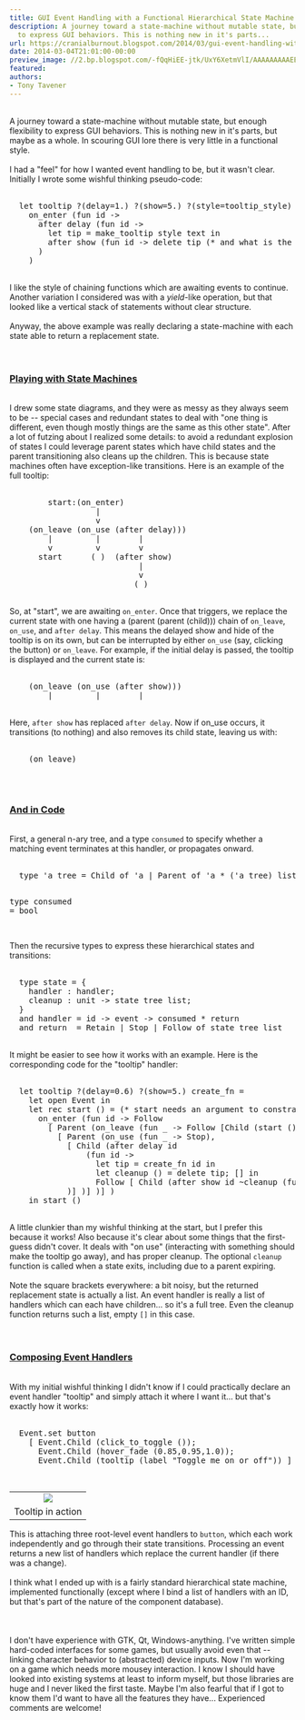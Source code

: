 ```yaml
---
title: GUI Event Handling with a Functional Hierarchical State Machine
description: A journey toward a state-machine without mutable state, but enough flexibility
  to express GUI behaviors. This is nothing new in it's parts...
url: https://cranialburnout.blogspot.com/2014/03/gui-event-handling-with-functional.html
date: 2014-03-04T21:01:00-00:00
preview_image: //2.bp.blogspot.com/-fQqHiEE-jtk/UxY6XetmVlI/AAAAAAAAAEE/kaRH8asimSk/w1200-h630-p-k-no-nu/ttip.png
featured:
authors:
- Tony Tavener
---
```


<div dir="ltr" style="text-align: left;" trbidi="on">
<br/>
A journey toward a state-machine without mutable state, but enough flexibility to express GUI behaviors. This is nothing new in it's parts, but maybe as a whole. In scouring GUI lore there is very little in a functional style.<br/>
<br/>
I had a &quot;feel&quot; for how I wanted event handling to be, but it wasn't clear. Initially I wrote some wishful thinking pseudo-code:<br/>
<br/>
<pre>  <span class="Keyword">let</span> tooltip <span class="Label">?</span><span class="Delimiter">(</span><span class="Identifier">delay</span><span class="Keyword">=</span><span class="Float">1</span>.<span class="Delimiter">)</span> <span class="Label">?</span><span class="Delimiter">(</span><span class="Identifier">show</span><span class="Keyword">=</span><span class="Float">5</span>.<span class="Delimiter">)</span> <span class="Label">?</span><span class="Delimiter">(</span><span class="Identifier">style</span><span class="Keyword">=</span>tooltip_style<span class="Delimiter">)</span> text <span class="Keyword">=</span>
    on_enter <span class="Delimiter">(</span><span class="Keyword">fun</span> id <span class="Function">-&gt;</span>
      after delay <span class="Delimiter">(</span><span class="Keyword">fun</span> id <span class="Function">-&gt;</span>
        <span class="Keyword">let</span> tip <span class="Keyword">=</span> make_tooltip style text <span class="Keyword">in</span>
        after show <span class="Delimiter">(</span><span class="Keyword">fun</span> id <span class="Function">-&gt;</span> delete tip <span class="Comment">(* and what is the active state now? *)</span><span class="Delimiter">)</span>
      <span class="Delimiter">)</span>
    <span class="Delimiter">)</span>
</pre>
<br/>
I like the style of chaining functions which are awaiting events to continue. Another variation I considered was with a <i>yield</i>-like operation, but that looked like a vertical stack of statements without clear structure.<br/>
<br/>
Anyway, the above example was really declaring a state-machine with each state able to return a replacement state.<br/>
<br/>
<br/>
<h3 style="text-align: left;">
<u>Playing with State Machines</u></h3>
<br/>
I drew some state diagrams, and they were as messy as they always seem to be -- special cases and redundant states to deal with &quot;one thing is different, even though mostly things are the same as this other state&quot;. After a lot of futzing about I realized some details: to avoid a redundant explosion of states I could leverage parent states which have child states and the parent transitioning also cleans up the children. This is because state machines often have exception-like transitions. Here is an example of the full tooltip:<br/>
<br/>
<pre>        start:(on_enter)
                  |
                  v
    (on_leave (on_use (after delay)))
        |         |        |
        v         v        v
      start      ( )  (after show)
                           |
                           v
                          ( )
</pre>
<br/>
So, at &quot;start&quot;, we are awaiting <code>on_enter</code>. Once that triggers, we replace the current state with one having a (parent (parent (child))) chain of <code>on_leave</code>, <code>on_use</code>, and <code>after delay</code>. This means the delayed show and hide of the tooltip is on its own, but can be interrupted by either <code>on_use</code> (say, clicking the button) or <code>on_leave</code>. For example, if the initial delay is passed, the tooltip is displayed and the current state is:<br/>
<br/>
<pre>    (on_leave (on_use (after show)))
        |         |        |
</pre>
<br/>
Here, <code>after show</code> has replaced <code>after delay</code>. Now if on_use occurs, it transitions (to nothing) and also removes its child state, leaving us with:<br/>
<br/>
<pre>    (on_leave)
</pre>
<br/>
<br/>
<h3 style="text-align: left;">
<u>And in Code</u></h3>
<br/>
First, a general n-ary tree, and a type <code>consumed</code> to specify whether a matching event terminates at this handler, or propagates onward.<br/>
<br/>
<pre>  <span class="Keyword">type</span> 'a tree <span class="Keyword">=</span> <span class="Constant">Child</span> <span class="Keyword">of</span> 'a <span class="Operator">|</span> <span class="Constant">Parent</span> <span class="Keyword">of</span> 'a <span class="Operator">*</span> <span class="Delimiter">(</span>'a tree<span class="Delimiter">)</span> <span class="Type">list</span>

  <span class="Keyword">type</span> consumed <span class="Keyword">=</span> <span class="Type">bool</span>
</pre>
<br/>
Then the recursive types to express these hierarchical states and transitions:<br/>
<br/>
<pre>  <span class="Keyword">type</span> state <span class="Keyword">=</span> <span class="Structure">{</span>
    handler : handler<span class="Keyword">;</span>
    cleanup : <span class="Type">unit</span> <span class="Function">-&gt;</span> state tree <span class="Type">list</span><span class="Keyword">;</span>
  <span class="Structure">}</span>
  <span class="Keyword">and</span> handler <span class="Keyword">=</span> id <span class="Function">-&gt;</span> event <span class="Function">-&gt;</span> consumed <span class="Operator">*</span> return
  <span class="Keyword">and</span> return  <span class="Keyword">=</span> <span class="Constant">Retain</span> <span class="Operator">|</span> <span class="Constant">Stop</span> <span class="Operator">|</span> <span class="Constant">Follow</span> <span class="Keyword">of</span> state tree <span class="Type">list</span>
</pre>
<br/>
It might be easier to see how it works with an example. Here is the corresponding code for the &quot;tooltip&quot; handler:<br/>
<br/>
<pre>  <span class="Keyword">let</span> tooltip <span class="Label">?</span><span class="Delimiter">(</span><span class="Identifier">delay</span><span class="Keyword">=</span><span class="Float">0.6</span><span class="Delimiter">)</span> <span class="Label">?</span><span class="Delimiter">(</span><span class="Identifier">show</span><span class="Keyword">=</span><span class="Float">5</span>.<span class="Delimiter">)</span> create_fn <span class="Keyword">=</span>
    <span class="Keyword">let</span> <span class="Keyword">open</span> <span class="Include">Event</span> <span class="Keyword">in</span>
    <span class="Keyword">let</span> <span class="Keyword">rec</span> start <span class="Constant">()</span> <span class="Keyword">=</span> <span class="Comment">(* start needs an argument to constrain recursion *)</span>
      on_enter <span class="Delimiter">(</span><span class="Keyword">fun</span> id <span class="Function">-&gt;</span> <span class="Constant">Follow</span>
        <span class="Type">[</span> <span class="Constant">Parent</span> <span class="Delimiter">(</span>on_leave <span class="Delimiter">(</span><span class="Keyword">fun</span> <span class="Constant">_</span> <span class="Function">-&gt;</span> <span class="Constant">Follow</span> <span class="Type">[</span><span class="Constant">Child</span> <span class="Delimiter">(</span>start <span class="Constant">()</span><span class="Delimiter">)</span><span class="Type">]</span><span class="Delimiter">)</span>,
          <span class="Type">[</span> <span class="Constant">Parent</span> <span class="Delimiter">(</span>on_use <span class="Delimiter">(</span><span class="Keyword">fun</span> <span class="Constant">_</span> <span class="Function">-&gt;</span> <span class="Constant">Stop</span><span class="Delimiter">)</span>,
            <span class="Type">[</span> <span class="Constant">Child</span> <span class="Delimiter">(</span>after delay id
                <span class="Delimiter">(</span><span class="Keyword">fun</span> id <span class="Function">-&gt;</span>
                  <span class="Keyword">let</span> tip <span class="Keyword">=</span> create_fn id <span class="Keyword">in</span>
                  <span class="Keyword">let</span> cleanup <span class="Constant">()</span> <span class="Keyword">=</span> delete tip<span class="Keyword">;</span> <span class="Constant">[]</span> <span class="Keyword">in</span>
                  <span class="Constant">Follow</span> <span class="Type">[</span> <span class="Constant">Child</span> <span class="Delimiter">(</span>after show id <span class="Label">~</span><span class="Identifier">cleanup</span> <span class="Delimiter">(</span><span class="Keyword">fun</span> <span class="Constant">_</span> <span class="Function">-&gt;</span> <span class="Constant">Stop</span><span class="Delimiter">))</span> <span class="Type">]</span> <span class="Delimiter">)</span>
            <span class="Delimiter">)</span><span class="Type">]</span> <span class="Delimiter">)</span><span class="Type">]</span> <span class="Delimiter">)</span><span class="Type">]</span> <span class="Delimiter">)</span>
    <span class="Keyword">in</span> start <span class="Constant">()</span>
</pre>
<br/>
A little clunkier than my wishful thinking at the start, but I prefer this because it works! Also because it's clear about some things that the first-guess didn't cover. It deals with &quot;on use&quot; (interacting with something should make the tooltip go away), and has proper cleanup. The optional <code>cleanup</code> function is called when a state exits, including due to a parent expiring.<br/>
<br/>
Note the square brackets everywhere: a bit noisy, but the returned replacement state is actually a list. An event handler is really a list of handlers which can each have children... so it's a full tree. Even the cleanup function returns such a list, empty <code><span class="Constant">[]</span></code> in this case.<br/>
<br/>
<br/>
<h3 style="text-align: left;">
<u>Composing Event Handlers</u></h3>
<br/>
With my initial wishful thinking I didn't know if I could practically declare an event handler &quot;tooltip&quot; and simply attach it where I want it... but that's exactly how it works:<br/>
<br/>
<pre>  <span class="Include">Event</span>.set button
    <span class="Type">[</span> <span class="Include">Event</span>.<span class="Constant">Child</span> <span class="Delimiter">(</span>click_to_toggle <span class="Constant">()</span><span class="Delimiter">)</span><span class="Keyword">;</span>
      <span class="Include">Event</span>.<span class="Constant">Child</span> <span class="Delimiter">(</span>hover_fade <span class="Delimiter">(</span><span class="Float">0.85</span>,<span class="Float">0.95</span>,<span class="Float">1.0</span><span class="Delimiter">))</span><span class="Keyword">;</span>
      <span class="Include">Event</span>.<span class="Constant">Child</span> <span class="Delimiter">(</span>tooltip <span class="Delimiter">(</span>label <span class="String">&quot;Toggle me on or off&quot;</span><span class="Delimiter">))</span> <span class="Type">]</span>
</pre>
<br/>
<table cellpadding="0" cellspacing="0" class="tr-caption-container" style="float: left; margin-right: 1em; text-align: left;"><tbody>
<tr><td style="text-align: center;"><a href="http://2.bp.blogspot.com/-fQqHiEE-jtk/UxY6XetmVlI/AAAAAAAAAEE/kaRH8asimSk/s1600/ttip.png" imageanchor="1" style="clear: left; margin-bottom: 1em; margin-left: auto; margin-right: auto;"><img src="http://2.bp.blogspot.com/-fQqHiEE-jtk/UxY6XetmVlI/AAAAAAAAAEE/kaRH8asimSk/s1600/ttip.png" border="0"/></a></td></tr>
<tr><td class="tr-caption" style="text-align: center;">Tooltip in action</td></tr>
</tbody></table>
This is attaching three root-level event handlers to <code>button</code>, which each work independently and go through their state transitions. Processing an event returns a new list of handlers which replace the current handler (if there was a change).<br/>
<br/>
I think what I ended up with is a fairly standard hierarchical state machine, implemented functionally (except where I bind a list of handlers with an ID, but that's part of the nature of the component database).<br/>
<br/>
<br/>
<br/>
I don't have experience with GTK, Qt, Windows-anything. I've written simple hard-coded interfaces for some games, but usually avoid even that -- linking character behavior to (abstracted) device inputs. Now I'm working on a game which needs more mousey interaction. I know I should have looked into existing systems at least to inform myself, but those libraries are huge and I never liked the first taste. Maybe I'm also fearful that if I got to know them I'd want to have all the features they have... Experienced comments are welcome!<br/>
<br/></div>

